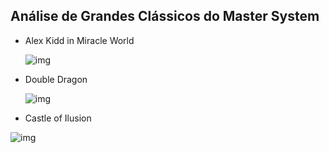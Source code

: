 ## Análise de Grandes Clássicos do Master System ##

- Alex Kidd in Miracle World

  ![img](https://www.sega-brasil.com.br/fullalbums/jogos/Master%20System/Caixas%20de%20Papelao%20Branca/Alex%20Kidd%20in%20Miracle%20World/alexkiddinmiracleworld_ft_zfm_sls.png)

  

- Double Dragon

  ![img](http://2.bp.blogspot.com/_Ixcpt0agxnI/TARbR4UgynI/AAAAAAAAAgE/yvwAY565kj4/s1600/DoubleDragon-SMS-BR.jpg)

  

- Castle of Ilusion

![img](https://i0.wp.com/www.skooterblog.com/wp-content/uploads/2019/07/CastleofIllusion-Capa.jpg?ssl=1)